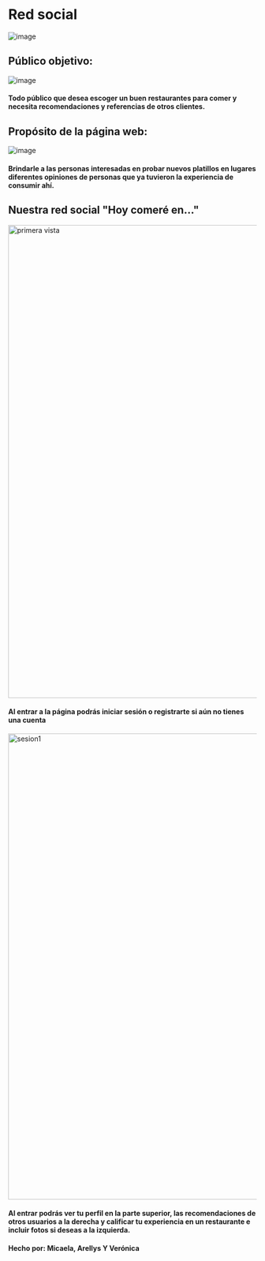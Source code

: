 # Red social
![image](https://user-images.githubusercontent.com/93934167/151591445-b46bb6de-208f-45c8-aeff-253c709547a0.png)

## Público objetivo:
![image](https://user-images.githubusercontent.com/93934167/151591678-9e41592c-8848-4cd2-860c-9dd671fc64e9.png)
#### Todo público que desea escoger un buen restaurantes para comer y necesita recomendaciones y referencias de otros clientes.

## Propósito de la página web:
![image](https://user-images.githubusercontent.com/93934167/151588365-f6a1c236-860b-4ed8-83b1-0499346fe098.png)
#### Brindarle a las personas interesadas en probar nuevos platillos en lugares diferentes opiniones de personas que ya tuvieron la experiencia de consumir ahí.

## Nuestra red social "Hoy comeré en..."

<img width="959" alt="primera vista" src="https://user-images.githubusercontent.com/93934167/151588703-29c6102f-bbe9-458e-84b5-bf0d92b446fa.png">

#### Al entrar a la página podrás iniciar sesión o registrarte si aún no tienes una cuenta

<img width="945" alt="sesion1" src="https://user-images.githubusercontent.com/93934167/151589227-066ace98-d041-441c-9c7c-38abd8edec05.png">

#### Al entrar podrás ver tu perfil en la parte superior, las recomendaciones de otros usuarios a la derecha y calificar tu experiencia en un restaurante e incluir fotos si deseas a la izquierda.

#### Hecho por: Micaela, Arellys Y Verónica
